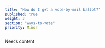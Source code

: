 ```yaml
---
title: "How do I get a vote-by-mail ballot?"
published: true
weight: 3
section: "ways-to-vote"
priority: Minor
---
```

Needs content